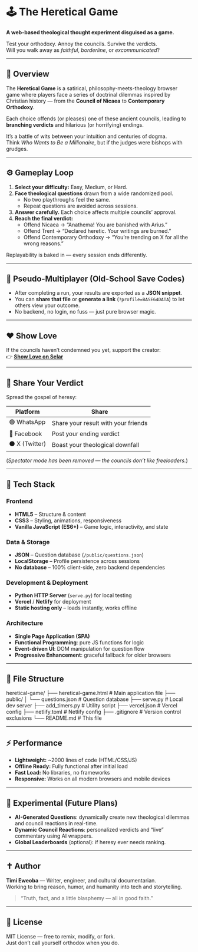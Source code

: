 # 🕹️ The Heretical Game
**A web-based theological thought experiment disguised as a game.**

Test your orthodoxy. Annoy the councils. Survive the verdicts.  
Will you walk away as *faithful*, *borderline*, or *excommunicated*?

---

## 🎯 Overview
The **Heretical Game** is a satirical, philosophy-meets-theology browser game where players face a series of doctrinal dilemmas inspired by Christian history — from the **Council of Nicaea** to **Contemporary Orthodoxy**.

Each choice offends (or pleases) one of these ancient councils, leading to **branching verdicts** and hilarious (or horrifying) endings.

It’s a battle of wits between your intuition and centuries of dogma.  
Think *Who Wants to Be a Millionaire*, but if the judges were bishops with grudges.

---

## ⚙️ Gameplay Loop
1. **Select your difficulty:** Easy, Medium, or Hard.  
2. **Face theological questions** drawn from a wide randomized pool.  
   - No two playthroughs feel the same.  
   - Repeat questions are avoided across sessions.  
3. **Answer carefully.** Each choice affects multiple councils’ approval.  
4. **Reach the final verdict:**
   - Offend Nicaea → “Anathema! You are banished with Arius.”  
   - Offend Trent → “Declared heretic. Your writings are burned.”  
   - Offend Contemporary Orthodoxy → “You’re trending on X for all the wrong reasons.”  

Replayability is baked in — every session ends differently.

---

## 👥 Pseudo-Multiplayer (Old-School Save Codes)
- After completing a run, your results are exported as a **JSON snippet**.  
- You can **share that file** or **generate a link** (`?profile=BASE64DATA`) to let others view your outcome.  
- No backend, no login, no fuss — just pure browser magic.  

---

## ❤️ Show Love
If the councils haven’t condemned you yet, support the creator:  
👉 [**Show Love on Selar**](https://selar.com/showlove/timieweoba)

---

## 🔗 Share Your Verdict
Spread the gospel of heresy:

| Platform | Share |
|-----------|--------|
| 🟢 WhatsApp | Share your result with your friends |
| 🔵 Facebook | Post your ending verdict |
| ⚫ X (Twitter) | Boast your theological downfall |

(*Spectator mode has been removed — the councils don’t like freeloaders.*)

---

## 🧠 Tech Stack

### Frontend
- **HTML5** – Structure & content  
- **CSS3** – Styling, animations, responsiveness  
- **Vanilla JavaScript (ES6+)** – Game logic, interactivity, and state  

### Data & Storage
- **JSON** – Question database (`/public/questions.json`)  
- **LocalStorage** – Profile persistence across sessions  
- **No database** – 100% client-side, zero backend dependencies  

### Development & Deployment
- **Python HTTP Server** (`serve.py`) for local testing  
- **Vercel** / **Netlify** for deployment  
- **Static hosting only** – loads instantly, works offline  

### Architecture
- **Single Page Application (SPA)**  
- **Functional Programming**: pure JS functions for logic  
- **Event-driven UI**: DOM manipulation for question flow  
- **Progressive Enhancement**: graceful fallback for older browsers  

---

## 🧩 File Structure
heretical-game/
├── heretical-game.html # Main application file
├── public/
│ └── questions.json # Question database
├── serve.py # Local dev server
├── add_timers.py # Utility script
├── vercel.json # Vercel config
├── netlify.toml # Netlify config
├── .gitignore # Version control exclusions
└── README.md # This file

---

## ⚡ Performance
- **Lightweight:** ~2000 lines of code (HTML/CSS/JS)
- **Offline Ready:** Fully functional after initial load
- **Fast Load:** No libraries, no frameworks
- **Responsive:** Works on all modern browsers and mobile devices

---

## 🧪 Experimental (Future Plans)
- **AI-Generated Questions**: dynamically create new theological dilemmas and council reactions in real-time.  
- **Dynamic Council Reactions**: personalized verdicts and “live” commentary using AI wrappers.  
- **Global Leaderboards** (optional): if heresy ever needs ranking.

---

## ✝️ Author
**Timi Eweoba** — Writer, engineer, and cultural documentarian.  
Working to bring reason, humor, and humanity into tech and storytelling.

> “Truth, fact, and a little blasphemy — all in good faith.”

---

## 📜 License
MIT License — free to remix, modify, or fork.  
Just don’t call yourself orthodox when you do.
